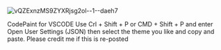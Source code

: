 
![vQZExnzMS9ZYXRjsg2ol--1--daeh7](https://github.com/InkyCyber/CodePaint/assets/141637521/fcb4a16f-6836-44c2-b340-53f953bec73d)


CodePaint for VSCODE
Use Crl + Shift + P or CMD + Shift + P and enter Open User Settings (JSON) then select the theme you like and copy and paste.
Please credit me if this is re-posted

